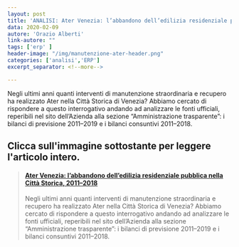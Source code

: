 ```yaml
---
layout: post
title: 'ANALISI: Ater Venezia: l’abbandono dell’edilizia residenziale pubblica nella Città Storica, 2011–2018'
data: 2020-02-09
autore: 'Orazio Alberti'
link-autore: ""
tags: ['erp' ]
header-image: "/img/manutenzione-ater-header.png"
categories: ['analisi','ERP']
excerpt_separator: <!--more-->

---
```

Negli ultimi anni quanti interventi di manutenzione straordinaria e recupero ha realizzato Ater nella Città Storica di Venezia?
Abbiamo cercato di rispondere a questo interrogativo andando ad analizzare le fonti ufficiali, reperibili nel sito dell’Azienda alla sezione “Amministrazione trasparente”: i bilanci di previsione 2011–2019 e i bilanci consuntivi 2011–2018.<!--more-->

## Clicca sull'immagine sottostante per leggere l'articolo intero.

<blockquote class="embedly-card">
<h4>
<a href="https://medium.com/ocio-venezia/ater-venezia-labbandono-dell-edilizia-residenziale-pubblica-nella-citt%C3%A0-storica-2011-2018-3f0379a785c3">Ater Venezia: l’abbandono dell’edilizia residenziale pubblica nella Città Storica, 2011–2018</a>
</h4>
<p>Negli ultimi anni quanti interventi di manutenzione straordinaria e recupero ha realizzato Ater nella Città Storica di Venezia?
Abbiamo cercato di rispondere a questo interrogativo andando ad analizzare le fonti ufficiali, reperibili nel sito dell’Azienda alla sezione “Amministrazione trasparente”: i bilanci di previsione 2011–2019 e i bilanci consuntivi 2011–2018. </p>
</blockquote>
<script async src="//cdn.embedly.com/widgets/platform.js" charset="UTF-8"></script>

